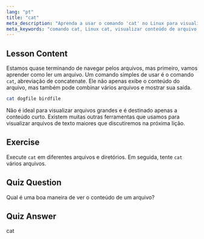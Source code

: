 ```yaml
---
lang: "pt"
title: "cat"
meta_description: "Aprenda a usar o comando 'cat' no Linux para visualizar o conteúdo de arquivos e concatenar arquivos. Um guia para iniciantes sobre comandos básicos do Linux."
meta_keywords: "comando cat, Linux cat, visualizar conteúdo de arquivo, concatenar arquivos, comandos Linux, Linux para iniciantes, tutorial Linux, guia Linux"
---
```


## Lesson Content

Estamos quase terminando de navegar pelos arquivos, mas primeiro, vamos aprender como ler um arquivo. Um comando simples de usar é o comando `cat`, abreviação de concatenate. Ele não apenas exibe o conteúdo do arquivo, mas também pode combinar vários arquivos e mostrar sua saída.

```bash
cat dogfile birdfile
```

Não é ideal para visualizar arquivos grandes e é destinado apenas a conteúdo curto. Existem muitas outras ferramentas que usamos para visualizar arquivos de texto maiores que discutiremos na próxima lição.

## Exercise

Execute `cat` em diferentes arquivos e diretórios. Em seguida, tente `cat` vários arquivos.

## Quiz Question

Qual é uma boa maneira de ver o conteúdo de um arquivo?

## Quiz Answer

cat
